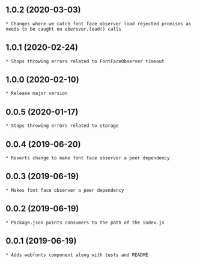 ## 1.0.2 (2020-03-03)
	* Changes where we catch font face observer load rejected promises as needs to be caught on obersver.load() calls

## 1.0.1 (2020-02-24)
	* Stops throwing errors related to FontFaceObserver timeout

## 1.0.0 (2020-02-10)
    * Release major version
    
## 0.0.5 (2020-01-17)
	* Stops throwing errors related to storage

## 0.0.4 (2019-06-20)
	* Reverts change to make font face observer a peer dependency

## 0.0.3 (2019-06-19)
	* Makes font face observer a peer dependency

## 0.0.2 (2019-06-19)
	* Package.json points consumers to the path of the index.js

## 0.0.1 (2019-06-19)
	* Adds webfonts component along with tests and README
